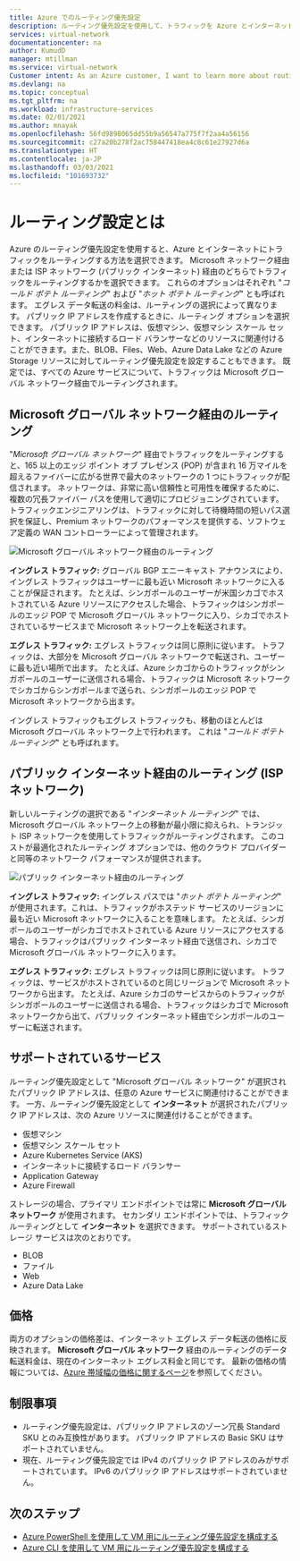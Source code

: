 ```yaml
---
title: Azure でのルーティング優先設定
description: ルーティング優先設定を使用して、トラフィックを Azure とインターネットのどちらにルーティングするかを選択する方法について説明します。
services: virtual-network
documentationcenter: na
author: KumudD
manager: mtillman
ms.service: virtual-network
Customer intent: As an Azure customer, I want to learn more about routing choices for my internet egress traffic.
ms.devlang: na
ms.topic: conceptual
ms.tgt_pltfrm: na
ms.workload: infrastructure-services
ms.date: 02/01/2021
ms.author: mnayak
ms.openlocfilehash: 56fd9898065dd55b9a56547a775f7f2aa4a56156
ms.sourcegitcommit: c27a20b278f2ac758447418ea4c8c61e27927d6a
ms.translationtype: HT
ms.contentlocale: ja-JP
ms.lasthandoff: 03/03/2021
ms.locfileid: "101693732"
---
```

# <a name="what-is-routing-preference"></a>ルーティング設定とは

Azure のルーティング優先設定を使用すると、Azure とインターネットにトラフィックをルーティングする方法を選択できます。 Microsoft ネットワーク経由または ISP ネットワーク (パブリック インターネット) 経由のどちらでトラフィックをルーティングするかを選択できます。 これらのオプションはそれぞれ "*コールド ポテト ルーティング*" および "*ホット ポテト ルーティング*" とも呼ばれます。 エグレス データ転送の料金は、ルーティングの選択によって異なります。 パブリック IP アドレスを作成するときに、ルーティング オプションを選択できます。 パブリック IP アドレスは、仮想マシン、仮想マシン スケール セット、インターネットに接続するロード バランサーなどのリソースに関連付けることができます。また、BLOB、Files、Web、Azure Data Lake などの Azure Storage リソースに対してルーティング優先設定を設定することもできます。 既定では、すべての Azure サービスについて、トラフィックは Microsoft グローバル ネットワーク経由でルーティングされます。

## <a name="routing-via-microsoft-global-network"></a>Microsoft グローバル ネットワーク経由のルーティング

"*Microsoft グローバル ネットワーク*" 経由でトラフィックをルーティングすると、165 以上のエッジ ポイント オブ プレゼンス (POP) が含まれ 16 万マイルを超えるファイバーに広がる世界で最大のネットワークの 1 つにトラフィックが配信されます。 ネットワークは、非常に高い信頼性と可用性を確保するために、複数の冗長ファイバー パスを使用して適切にプロビジョニングされています。 トラフィックエンジニアリングは、トラフィックに対して待機時間の短いパス選択を保証し、Premium ネットワークのパフォーマンスを提供する、ソフトウェア定義の WAN コントローラーによって管理されます。

![Microsoft グローバル ネットワーク経由のルーティング](media/routing-preference-overview/route-via-microsoft-global-network.png)

**イングレス トラフィック:** グローバル BGP エニーキャスト アナウンスにより、イングレス トラフィックはユーザーに最も近い Microsoft ネットワークに入ることが保証されます。 たとえば、シンガポールのユーザーが米国シカゴでホストされている Azure リソースにアクセスした場合、トラフィックはシンガポールのエッジ POP で Microsoft グローバル ネットワークに入り、シカゴでホストされているサービスまで Microsoft ネットワーク上を転送されます。

**エグレス トラフィック:** エグレス トラフィックは同じ原則に従います。 トラフィックは、大部分を Microsoft グローバル ネットワークで転送され、ユーザーに最も近い場所で出ます。 たとえば、Azure シカゴからのトラフィックがシンガポールのユーザーに送信される場合、トラフィックは Microsoft ネットワークでシカゴからシンガポールまで送られ、シンガポールのエッジ POP で Microsoft ネットワークから出ます。

イングレス トラフィックもエグレス トラフィックも、移動のほとんどは Microsoft グローバル ネットワーク上で行われます。 これは "*コールド ポテト ルーティング*" とも呼ばれます。


## <a name="routing-over-public-internet-isp-network"></a>パブリック インターネット経由のルーティング (ISP ネットワーク)

新しいルーティングの選択である "*インターネット ルーティング*" では、Microsoft グローバル ネットワーク上の移動が最小限に抑えられ、トランジット ISP ネットワークを使用してトラフィックがルーティングされます。 このコストが最適化されたルーティング オプションでは、他のクラウド プロバイダーと同等のネットワーク パフォーマンスが提供されます。

![パブリック インターネット経由のルーティング](media/routing-preference-overview/route-via-isp-network.png)

**イングレス トラフィック:** イングレス パスでは "*ホット ポテト ルーティング*" が使用されます。これは、トラフィックがホステッド サービスのリージョンに最も近い Microsoft ネットワークに入ることを意味します。 たとえば、シンガポールのユーザーがシカゴでホストされている Azure リソースにアクセスする場合、トラフィックはパブリック インターネット経由で送信され、シカゴで Microsoft グローバル ネットワークに入ります。

**エグレス トラフィック:** エグレス トラフィックは同じ原則に従います。 トラフィックは、サービスがホストされているのと同じリージョンで Microsoft ネットワークから出ます。 たとえば、Azure シカゴのサービスからのトラフィックがシンガポールのユーザーに送信される場合、トラフィックはシカゴで Microsoft ネットワークから出て、パブリック インターネット経由でシンガポールのユーザーに転送されます。

## <a name="supported-services"></a>サポートされているサービス

ルーティング優先設定として "Microsoft グローバル ネットワーク" が選択されたパブリック IP アドレスは、任意の Azure サービスに関連付けることができます。 一方、ルーティング優先設定として **インターネット** が選択されたパブリック IP アドレスは、次の Azure リソースに関連付けることができます。

* 仮想マシン
* 仮想マシン スケール セット
* Azure Kubernetes Service (AKS)
* インターネットに接続するロード バランサー
* Application Gateway
* Azure Firewall

ストレージの場合、プライマリ エンドポイントでは常に **Microsoft グローバル ネットワーク** が使用されます。 セカンダリ エンドポイントでは、トラフィック ルーティングとして **インターネット** を選択できます。 サポートされているストレージ サービスは次のとおりです。

* BLOB
* ファイル
* Web
* Azure Data Lake

## <a name="pricing"></a>価格
両方のオプションの価格差は、インターネット エグレス データ転送の価格に反映されます。 **Microsoft グローバル ネットワーク** 経由のルーティングのデータ転送料金は、現在のインターネット エグレス料金と同じです。 最新の価格の情報については、[Azure 帯域幅の価格に関するページ](https://azure.microsoft.com/pricing/details/bandwidth/)を参照してください。

## <a name="limitations"></a>制限事項


* ルーティング優先設定は、パブリック IP アドレスのゾーン冗長 Standard SKU とのみ互換性があります。 パブリック IP アドレスの Basic SKU はサポートされていません。
* 現在、ルーティング優先設定では IPv4 のパブリック IP アドレスのみがサポートされています。 IPv6 のパブリック IP アドレスはサポートされていません。


## <a name="next-steps"></a>次のステップ

* [Azure PowerShell を使用して VM 用にルーティング優先設定を構成する](configure-routing-preference-virtual-machine-powershell.md)
* [Azure CLI を使用して VM 用にルーティング優先設定を構成する](configure-routing-preference-virtual-machine-cli.md)
